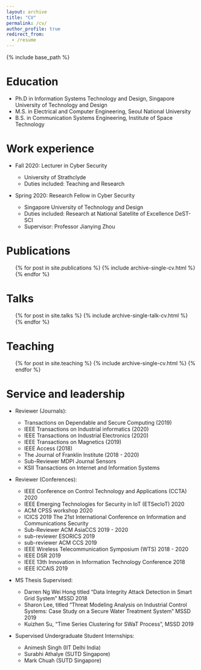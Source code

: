 ```yaml
---
layout: archive
title: "CV"
permalink: /cv/
author_profile: true
redirect_from:
  - /resume
---
```


{% include base_path %}

Education
======

* Ph.D in Information Systems Technology and Design, Singapore University of Technology and Design
* M.S. in Electrical and Computer Engineering, Seoul National University
* B.S. in Communication Systems Engineering, Institute of Space Technology


Work experience
======
* Fall 2020: Lecturer in Cyber Security
  * University of Strathclyde
  * Duties included: Teaching and Research

* Spring 2020: Research Fellow in Cyber Security
  * Singapore University of Technology and Design 
  * Duties included: Research at National Satellite of Excellence DeST-SCI
  * Supervisor: Professor Jianying Zhou
  

Publications
======
  <ul>{% for post in site.publications %}
    {% include archive-single-cv.html %}
  {% endfor %}</ul>
  
Talks
======
  <ul>{% for post in site.talks %}
    {% include archive-single-talk-cv.html %}
  {% endfor %}</ul>
  
Teaching
======
  <ul>{% for post in site.teaching %}
    {% include archive-single-cv.html %}
  {% endfor %}</ul>
  
Service and leadership
======
* Reviewer (Journals):
  * Transactions on Dependable and Secure Computing (2019)
  * IEEE Transactions on Industrial informatics (2020) 
  * IEEE Transactions on Industrial Electronics (2020)
  * IEEE Transactions on Magnetics (2019)
  * IEEE Access (2018)
  * The Journal of Franklin Institute (2018 - 2020)
  * Sub-Reviewer MDPI Journal Sensors
  * KSII Transactions on Internet and Information Systems

* Reviewer (Conferences):
  * IEEE Conference on Control Technology and Applications (CCTA) 2020
  * IEEE Emerging Technologies for Security in IoT (ETSecIoT) 2020 
  * ACM CPSS workshop 2020
  * ICICS 2019 The 21st International Conference on Information and Communications Security
  * Sub-Reviewer ACM AsiaCCS 2019 - 2020
  * sub-reviewer ESORICS 2019
  * sub-reviewer ACM CCS 2019
  * IEEE Wireless Telecommunication Symposium (WTS) 2018 - 2020
  * IEEE DSR 2019
  * IEEE 13th Innovation in Information Technology Conference 2018
  * IEEE ICCAIS 2019

* MS Thesis Supervised:
  * Darren Ng Wei Hong titled “Data Integrity Attack Detection in Smart Grid System” MSSD 2018
  * Sharon Lee, titled “Threat Modeling Analysis on Industrial Control Systems: Case Study on a Secure Water Treatment System” MSSD 2019
  * Kuizhen Su, “Time Series Clustering for SWaT Process”, MSSD 2019

* Supervised Undergraduate Student Internships:
  * Animesh Singh (IIT Delhi India)
  * Surabhi Athalye (SUTD Singapore)
  * Mark Chuah (SUTD Singapore)




